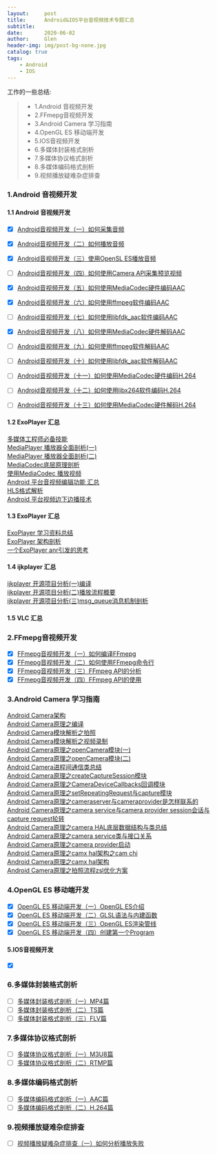 ```yaml
---
layout:     post
title:      Android&IOS平台音视频技术专题汇总
subtitle:   
date:       2020-06-02
author:     Glen
header-img: img/post-bg-none.jpg
catalog: true
tags:
    - Android
    - IOS
---
```


工作的一些总结:
> * 1.Android 音视频开发
> * 2.FFmepg音视频开发
> * 3.Android Camera 学习指南
> * 4.OpenGL ES 移动端开发
> * 5.IOS音视频开发
> * 6.多媒体封装格式剖析
> * 7.多媒体协议格式剖析
> * 8.多媒体编码格式剖析
> * 9.视频播放疑难杂症排查

### 1.Android 音视频开发

#### 1.1 Android 音视频开发

- [x] [Android音视频开发（一）如何采集音频](https://daimaren.github.io/2020/04/15/Android%E9%9F%B3%E8%A7%86%E9%A2%91%E5%BC%80%E5%8F%91-%E4%B8%80-%E5%A6%82%E4%BD%95%E9%87%87%E9%9B%86%E9%9F%B3%E9%A2%91/)
- [x] [Android音视频开发（二）如何播放音频](https://daimaren.github.io/2020/04/16/Android%E9%9F%B3%E8%A7%86%E9%A2%91%E5%BC%80%E5%8F%91-%E4%BA%8C-%E5%A6%82%E4%BD%95%E6%92%AD%E6%94%BE%E9%9F%B3%E9%A2%91/)
- [x] [Android音视频开发（三）使用OpenSL ES播放音频](https://daimaren.github.io/2020/04/17/Android%E9%9F%B3%E8%A7%86%E9%A2%91%E5%BC%80%E5%8F%91-%E4%B8%89-%E4%BD%BF%E7%94%A8OpenGL-ES%E6%92%AD%E6%94%BE%E9%9F%B3%E9%A2%91/)
- [ ] [Android音视频开发（四）如何使用Camera API采集预览视频 ]()
- [x] [Android音视频开发（五）如何使用MediaCodec硬件编码AAC](https://daimaren.github.io/2020/04/19/Android%E9%9F%B3%E8%A7%86%E9%A2%91%E5%BC%80%E5%8F%91-%E4%BA%94-%E5%A6%82%E4%BD%95%E4%BD%BF%E7%94%A8MediaCodec%E7%A1%AC%E4%BB%B6%E7%BC%96%E7%A0%81AAC/)
- [x] [Android音视频开发（六）如何使用ffmpeg软件编码AAC](https://daimaren.github.io/2020/04/20/Android%E9%9F%B3%E8%A7%86%E9%A2%91%E5%BC%80%E5%8F%91-%E5%85%AD-%E5%A6%82%E4%BD%95%E4%BD%BF%E7%94%A8ffmpeg%E8%BD%AF%E4%BB%B6%E7%BC%96%E7%A0%81AAC/)
- [ ] [Android音视频开发（七）如何使用libfdk_aac软件编码AAC]()
- [x] [Android音视频开发（八）如何使用MediaCodec硬件解码AAC](https://daimaren.github.io/2020/04/22/Android%E9%9F%B3%E8%A7%86%E9%A2%91%E5%BC%80%E5%8F%91-%E5%85%AB-%E5%A6%82%E4%BD%95%E4%BD%BF%E7%94%A8MediaCodec%E7%A1%AC%E4%BB%B6%E8%A7%A3%E7%A0%81AAC/)
- [ ] [Android音视频开发（九）如何使用ffmpeg软件解码AAC]()
- [ ] [Android音视频开发（十）如何使用libfdk_aac软件解码AAC]()

- [ ] [Android音视频开发（十一）如何使用MediaCodec硬件编码H.264]()

- [ ] [Android音视频开发（十二）如何使用libx264软件编码H.264]()

- [ ] [Android音视频开发（十三）如何使用MediaCodec硬件解码H.264]()

#### 1.2 ExoPlayer 汇总

[多媒体工程师必备技能](https://www.jianshu.com/p/c731515edb9d)<br>
[MediaPlayer 播放器全面剖析(一)](https://www.jianshu.com/p/db7104daa842)<br>
[MediaPlayer 播放器全面剖析(二)](https://www.jianshu.com/p/5513f0bd3dbf)<br>
[MediaCodec底层原理剖析](https://www.jianshu.com/p/b7bacabcc019)<br>
[使用MediaCodec 播放视频](https://www.jianshu.com/p/d406314ab63c)<br>
[Android 平台音视频编辑功能 汇总](https://www.jianshu.com/p/cafac2b1c4fe)<br>
[HLS格式解析](https://www.jianshu.com/p/dbac4c041de8)<br>
[Android 平台视频边下边播技术](https://www.jianshu.com/p/27085da32a35)<br>
#### 1.3 ExoPlayer 汇总

[ExoPlayer 学习资料总结](https://www.jianshu.com/p/f48ea1b5708a)<br>
[ExoPlayer 架构剖析](https://www.jianshu.com/p/f506c279e4e5)<br>
[一个ExoPlayer anr引发的思考](https://www.jianshu.com/p/b5dff25409bb)<br>
#### 1.4 ijkplayer 汇总

[ijkplayer 开源项目分析(一)编译](https://www.jianshu.com/p/026d6071514f)<br>
[ijkplayer 开源项目分析(二)播放流程概要](https://www.jianshu.com/p/3fb005f9378b)<br>
[ijkplayer 开源项目分析(三)msg_queue消息机制剖析](https://www.jianshu.com/p/ce6e1ef8dda0)<br>
#### 1.5 VLC 汇总

### 2.FFmepg音视频开发

- [x] [FFmepg音视频开发（一）如何编译FFmepg]()
- [x] [FFmepg音视频开发（二）如何使用FFmepg命令行]()
- [x] [FFmepg音视频开发（三）FFmpeg API的分析]()
- [x] [FFmepg音视频开发（四）FFmpeg API的使用]()

### 3.Android Camera 学习指南
[Android Camera架构](https://www.jianshu.com/p/bac0e72351e4)<br>
[Android Camera原理之编译](https://www.jianshu.com/p/364b4f19ca07)<br>
[Android Camera模块解析之拍照](https://www.jianshu.com/p/bc9e96c7e95e)<br>
[Android Camera模块解析之视频录制](https://www.jianshu.com/p/779c3dc775e9)<br>
[Android Camera原理之openCamera模块(一)](https://www.jianshu.com/p/1332d3864f7c)<br>
[Android Camera原理之openCamera模块(二)](https://www.jianshu.com/p/82d4006e6cef)<br>
[Android Camera进程间通信类总结](https://www.jianshu.com/p/2eb683037379)<br>
[Android Camera原理之createCaptureSession模块](https://www.jianshu.com/p/3d88711a6911)<br>
[Android Camera原理之CameraDeviceCallbacks回调模块](https://www.jianshu.com/p/01c86ae29a6b)<br>
[Android Camera原理之setRepeatingRequest与capture模块](https://www.jianshu.com/p/6c3ca95ccaba)<br>
[Android Camera原理之cameraserver与cameraprovider是怎样联系的](https://www.jianshu.com/p/6dc1ef6df400)<br>
[Android Camera原理之camera service与camera provider session会话与capture request轮转](https://www.jianshu.com/p/c1f75c48ed7c)<br>
[Android Camera原理之camera HAL底层数据结构与类总结](https://www.jianshu.com/p/099cc3b0ab25)<br>
[Android Camera原理之camera service类与接口关系](https://www.jianshu.com/p/f02f2763d5fc)<br>
[Android Camera原理之camera provider启动](https://www.jianshu.com/p/5758f14f924e)<br>
[Android Camera原理之camx hal架构之cam chi](https://www.jianshu.com/p/80de4a6e478c)<br>
[Android Camera原理之camx hal架构](https://www.jianshu.com/p/cfb1da9d4217)<br>
[Android Camera原理之拍照流程zsl优化方案](https://www.jianshu.com/p/3beb7403025f)<br>

### 4.OpenGL ES 移动端开发

- [x] [OpenGL ES 移动端开发（一）OpenGL ES介绍](https://daimaren.github.io/2020/04/01/OpenGL-ES-%E7%A7%BB%E5%8A%A8%E7%AB%AF%E5%BC%80%E5%8F%91-%E4%B8%80-OpenGL-ES%E4%BB%8B%E7%BB%8D/)
- [x] [OpenGL ES 移动端开发（二）GLSL语法与内建函数](https://daimaren.github.io/2020/04/02/OpenGL-ES-%E7%A7%BB%E5%8A%A8%E7%AB%AF%E5%BC%80%E5%8F%91-%E4%BA%8C-OpenGL-ES%E6%B8%B2%E6%9F%93%E7%AE%A1%E7%BA%BF/)
- [x] [OpenGL ES 移动端开发（三）OpenGL ES渲染管线](https://daimaren.github.io/2020/04/03/OpenGL-ES-%E7%A7%BB%E5%8A%A8%E7%AB%AF%E5%BC%80%E5%8F%91-%E4%B8%89-GLSL%E8%AF%AD%E6%B3%95%E4%B8%8E%E5%86%85%E5%BB%BA%E5%87%BD%E6%95%B0/)
- [x] [OpenGL ES 移动端开发（四）创建第一个Program](https://daimaren.github.io/2020/04/04/OpenGL-ES-%E7%A7%BB%E5%8A%A8%E7%AB%AF%E5%BC%80%E5%8F%91-%E5%9B%9B-%E5%88%9B%E5%BB%BA%E7%AC%AC%E4%B8%80%E4%B8%AAProgram/)

#### 5.IOS音视频开发

- [x] []()

### 6.多媒体封装格式剖析

- [ ] [多媒体封装格式剖析（一）MP4篇](https://daimaren.github.io/2020/03/01/%E5%A4%9A%E5%AA%92%E4%BD%93%E5%B0%81%E8%A3%85%E6%A0%BC%E5%BC%8F%E5%89%96%E6%9E%90-%E4%B8%80-MP4%E7%AF%87/)
- [ ] [多媒体封装格式剖析（二）TS篇](https://daimaren.github.io/2020/03/02/%E5%A4%9A%E5%AA%92%E4%BD%93%E5%B0%81%E8%A3%85%E6%A0%BC%E5%BC%8F%E5%89%96%E6%9E%90-%E4%BA%8C-TS%E7%AF%87/)
- [ ] [多媒体封装格式剖析（三）FLV篇](https://daimaren.github.io/2020/03/03/%E5%A4%9A%E5%AA%92%E4%BD%93%E5%B0%81%E8%A3%85%E6%A0%BC%E5%BC%8F%E5%89%96%E6%9E%90-%E4%B8%89-FLV%E7%AF%87/)

### 7.多媒体协议格式剖析

- [ ] [多媒体协议格式剖析（一）M3U8篇](https://daimaren.github.io/2020/03/10/%E5%A4%9A%E5%AA%92%E4%BD%93%E5%8D%8F%E8%AE%AE%E6%A0%BC%E5%BC%8F%E5%89%96%E6%9E%90-M3U8%E7%AF%87/)
- [ ] [多媒体协议格式剖析（二）RTMP篇](https://daimaren.github.io/2020/03/11/%E5%A4%9A%E5%AA%92%E4%BD%93%E5%8D%8F%E8%AE%AE%E6%A0%BC%E5%BC%8F%E5%89%96%E6%9E%90-RTMP%E7%AF%87/)

### 8.多媒体编码格式剖析

- [ ] [多媒体编码格式剖析（一）AAC篇]()
- [ ] [多媒体编码格式剖析（二）H.264篇]()

### 9.视频播放疑难杂症排查

- [ ] [视频播放疑难杂症排查（一）如何分析播放失败](https://daimaren.github.io/2020/06/01/%E8%A7%86%E9%A2%91%E6%92%AD%E6%94%BE%E7%96%91%E9%9A%BE%E6%9D%82%E7%97%87%E6%8E%92%E6%9F%A5-%E4%B8%80-%E5%A6%82%E4%BD%95%E5%88%86%E6%9E%90%E6%92%AD%E6%94%BE%E5%A4%B1%E8%B4%A5/)